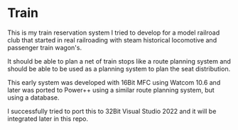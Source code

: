 # Train

This is my train reservation system I tried to develop for a model railroad club that started in real railroading
with steam historical locomotive and passenger train wagon's.

It should be able to plan a net of train stops like a route planning system and should be able to be used as a planning
system to plan the seat distribution.

This early system was developed with 16Bit MFC using Watcom 10.6 and later was ported to Power++ using a similar
route planning system, but using a database.

I successfully tried to port this to 32Bit Visual Studio 2022 and it will be integrated later in this repo.
